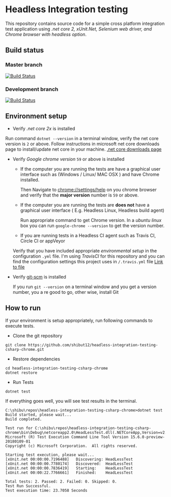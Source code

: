 # Headless Integration testing

This repository contains source code for a simple cross platform integration test application using _.net core 2, xUnit.Net, Selenium web driver, and Chrome browser with headless option_.

## Build status

### Master branch
[![Build Status](https://travis-ci.org/shibut12/headless-integration-testing-csharp-chrome.svg?branch=master)](https://travis-ci.org/shibut12/headless-integration-testing-csharp-chrome)

### Development branch
[![Build Status](https://travis-ci.org/shibut12/headless-integration-testing-csharp-chrome.svg?branch=development)](https://travis-ci.org/shibut12/headless-integration-testing-csharp-chrome)

## Environment setup

* Verify _.net core 2x_ is installed

Run command `dotnet --version` in a terminal window, verify the net core version is `2` or above. Follow instructions in microsoft net core downloads page to install/update net core in your machine. [.net core downloads page](https://www.microsoft.com/net/download/windows) 

* Verify _Google chrome version_ `59` or above is installed
  * If the computer you are running the tests are have a graphical user interface such as (Windows / Linux/ MAC OSX ) and have Chrome installed.

    Then Navigate to  [chrome://settings/help](chrome://settings/help) on you chrome browser and verify that the __major version__ number is `59` or above.

  * If the computer you are running the tests are __does not__ have a graphical user interface ( E.g. Headless Linux, Headless build agent)

    Run appropriate command to get Chrome version. In a _ubuntu linux_ box you can run `google-chrome --version` to get the version number.

  * If you are running tests in a Headless CI agent such as Travis CI, Circle CI or appVeyor

   Verify that you have included appropriate _environmental setup_ in the configuration `.yml` file. I'm using _TravisCI_ for this repository and you can find the configuration settings this project uses in `/.travis.yml` file [Link to file](https://github.com/shibut12/headless-integration-testing-csharp-chrome/blob/master/.travis.yml)

* Verify [git-scm](https://git-scm.com/) is installed

    If you run `git --version` on a terminal window and you get a version number, you a re good to go, other wise, install Git

## How to run

If your environment is setup appropriately, run following commands to execute tests.

* Clone the git repository

```posh
git clone https://github.com/shibut12/headless-integration-testing-csharp-chrome.git
```

* Restore dependencies

```posh
cd headless-integration-testing-csharp-chrome
dotnet restore
```

* Run Tests

```posh
dotnet test
```

If everything goes well, you will see test results in the terminal.

```posh
C:\shibu\repos\headless-integration-testing-csharp-chrome>dotnet test
Build started, please wait...
Build completed.

Test run for C:\shibu\repos\headless-integration-testing-csharp-chrome\bin\Debug\netcoreapp2.0\HeadLessTest.dll(.NETCoreApp,Version=v2.0)
Microsoft (R) Test Execution Command Line Tool Version 15.6.0-preview-20180109-01
Copyright (c) Microsoft Corporation.  All rights reserved.

Starting test execution, please wait...
[xUnit.net 00:00:00.7196488]   Discovering: HeadLessTest
[xUnit.net 00:00:00.7780174]   Discovered:  HeadLessTest
[xUnit.net 00:00:00.7836419]   Starting:    HeadLessTest
[xUnit.net 00:00:22.7766661]   Finished:    HeadLessTest

Total tests: 2. Passed: 2. Failed: 0. Skipped: 0.
Test Run Successful.
Test execution time: 23.7058 Seconds
```
